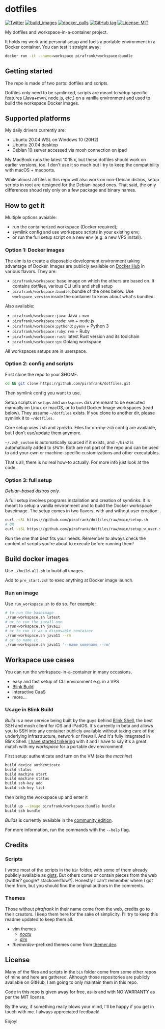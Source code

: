 # dotfiles

[![Twitter](https://img.shields.io/twitter/url/https/twitter.com/pirafrank.svg?style=social&label=Follow%20%40pirafrank)](https://twitter.com/pirafrank)
[![build_images](https://github.com/pirafrank/dotfiles/actions/workflows/docker.yml/badge.svg)](https://github.com/pirafrank/dotfiles/actions/workflows/docker.yml)
[![docker_pulls](https://img.shields.io/docker/pulls/pirafrank/workspace.svg)](https://hub.docker.com/repository/docker/pirafrank/workspace)
[![GitHub tag](https://img.shields.io/github/tag/pirafrank/dotfiles?include_prereleases=&sort=semver&color=blue)](https://github.com/pirafrank/dotfiles/releases/)
[![License: MIT](https://img.shields.io/badge/License-MIT-blue.svg)](https://github.com/pirafrank/dotfiles/blob/main/LICENSE.md)

My dotfiles and workspace-in-a-container project.

It holds my work and personal setup and fuels a portable environment in a Docker container. You can test it straight away:

```sh
docker run -it --name=workspace pirafrank/workspace:bundle
```

## Getting started

The repo is made of two parts: dotfiles and scripts.

Dotfiles only need to be symlinked, scripts are meant to setup specific features (Java+mvn, node.js, etc.) on a vanilla environment and used to build the workspace Docker images.

## Supported platforms

My daily drivers currently are:

- Ubuntu 20.04 WSL on Windows 10 (20H2)
- Ubuntu 20.04 desktop
- Debian 10 server accessed via mosh connection on ipad

My MacBook runs the latest 10.15.x, but these dotfiles should work on earlier versions, too. I don't use it so much but I try to keep the compatibility with macOS + macports.

While almost all files in this repo will also work on non-Debian distros, setup scripts in root are designed for the Debian-based ones. That said, the only differences shoud rely only on a few package and binary names.

## How to get it

Multiple options avaiable:

- run the containerized workspace (Docker required);
- symlink config and use workspace scripts in your existing env;
- or run the full setup script on a new env (e.g. a new VPS install).

### Option 1: Docker images

The aim is to create a disposable development environment taking advantage of Docker. Images are publicly available on [Docker Hub](https://hub.docker.com/r/pirafrank/workspace) in various flavors. They are:

- `pirafrank/workspace`: base image on which the others are based on. It contains dotfiles, various CLI utils and shell setup
- `pirafrank/workspace:bundle`: bundle of the ones below. Use `workspace_version` inside the container to know about what's bundled.

Also available:

- `pirafrank/workspace:java`: Java + `mvn`
- `pirafrank/workspace:node`: `nvm` + node.js
- `pirafrank/workspace:python3`: `pyenv` + Python 3
- `pirafrank/workspace:ruby`: `rvm` + Ruby
- `pirafrank/workspace:rust`: latest Rust version and its toolchain
- `pirafrank/workspace:go`: Golang workspace

All workspaces setups are in userspace.

### Option 2: config and scripts

First clone the repo to your $HOME.

```sh
cd && git clone https://github.com/pirafrank/dotfiles.git
```

Then symlink config you want to use.

Setup scripts in `setups` and `workspaces` dirs are meant to be executed manually on Linux or macOS, or to build Docker Image workspaces (read below). They assume `~/dotfiles` exists. If you clone to another dir, please symlink it to `~/dotfiles`.

Core setup uses zsh and zprezto. Files for oh-my-zsh config are available, but I don't use/update them anymore.

`~/.zsh_custom` is automatically sourced if it exists, and `~/bin2` is automatically added to `$PATH`. Both are not part of the repo and can be used to add your-own or machine-specific customizations and other executables.

That's all, there is no real how-to actually. For more info just look at the code.

### Option 3: full setup

*Debian-based distros only.*

A full setup involves programs installation and creation of symlinks. It is meant to setup a vanilla environment and to build the Docker workspace baseimage. The setup comes in two flavors, with and without user creation:

```sh
curl -sSL https://github.com/pirafrank/dotfiles/raw/main/setup.sh
# OR
curl -sSL https://github.com/pirafrank/dotfiles/raw/main/setup_w_user.sh
```

Run the one that best fits your needs. Remember to always check the content of scripts you're about to execute before running them!

## Build docker images

Use `./build-all.sh` to build all images.

Add to `pre_start.zsh` to exec anything at Docker image launch.

### Run an image

Use `run_workspace.sh` to do so. For example:

```sh
# to run the baseimage
./run-workspace.sh latest
# or to run the java11 one
./run-workspace.sh java11
# or to run it as a disposable container
./run-workspace.sh java11 --rm
# or to name it
./run-workspace.sh java11 '--name somename --rm'
```

## Workspace use cases

You can run the workspace-in-a-container in many occasions.

- easy and fast setup of CLI environment e.g. in a VPS
- [Blink Build](https://beta.blink.build/)
- interactive CaaS
- more...

### Usage in Blink Build

*Build* is a new service being built by the guys behind [Blink Shell](https://twitter.com/BlinkShell/), the best SSH and mosh client for iOS and iPadOS. It's currently in beta and allows you to SSH into any container publicly available without taking care of the underlying infrastructure, network or firewall. And it's fully integrated in Blink Shell. [I have started tinkering](https://twitter.com/pirafrank/status/1423633599459471361) with it and I have to say it's a great match with my *workspace* for a portable dev environment!

First setup: authenticate and turn on the VM (aka the *machine*)

```sh
build device authenticate
build status
build machine start
build machine status
build ssh-key add
build ssh-key list
```

then bring the workspace up and enter it

```sh
build up --image pirafrank/workspace:bundle bundle
build ssh bundle
```

*Build*s is currently available in the [community edition](https://community.blink.sh/).

For more information, run the commands with the `--help` flag.

## Credits

### Scripts

I wrote most of the scripts in the `bin` folder, with some of them already publicly available as [gists](https://gist.github.com/pirafrank). But others come or contain pieces from the web (twitter? google? stackoverflow?). Honestly I can't remember where I got them from, but you should find the original authors in the comments.

### Themes

Those without *pirafrank* in their name come from the web, credits go to their creators. I keep them here for the sake of simplicity. I'll try to keep this readme updated to keep them all.

- vim themes
  - [*noctu*](https://github.com/noahfrederick/vim-noctu)
  - [*dim*](https://github.com/jeffkreeftmeijer/vim-dim)
- *themerdev*-prefixed themes come from [themer.dev](https://themer.dev/).

## License

Many of the files and scripts in the `bin` folder come from some other repos of mine and here are gathered. Although those repositories are publicly available on GitHub, I am going to only maintain them in this repo.

Code in this repo is given away for free, as-is and with NO WARRANTY as per the MIT license. 

By the way, if something really blows your mind, I'll be happy if you get in touch with me. I always appreciated feedback!

Enjoy!
